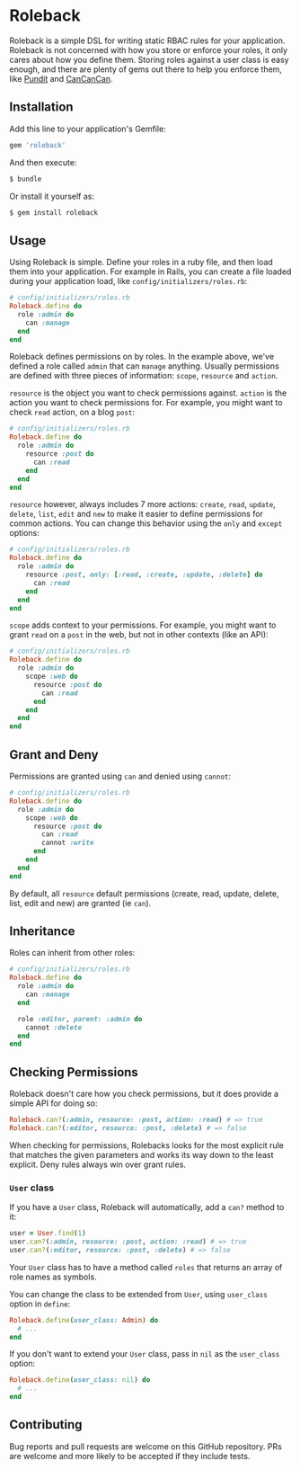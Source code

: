 # Roleback

Roleback is a simple DSL for writing static RBAC rules for your application. Roleback is not concerned with how you store or enforce your roles, it only cares about how you define them. Storing roles against a user class is easy enough, and there are plenty of gems out there to help you enforce them, like [Pundit](https://github.com/varvet/pundit) and [CanCanCan](https://github.com/CanCanCommunity/cancancan).

## Installation

Add this line to your application's Gemfile:

```ruby
gem 'roleback'
```

And then execute:

```bash
$ bundle
```

Or install it yourself as:

```bash
$ gem install roleback
```

## Usage

Using Roleback is simple. Define your roles in a ruby file, and then load them into your application. For example in Rails, you can create a file loaded during your application load, like `config/initializers/roles.rb`:

```ruby
# config/initializers/roles.rb
Roleback.define do
  role :admin do
    can :manage
  end
end
```

Roleback defines permissions on by roles. In the example above, we've defined a role called `admin` that can `manage` anything. Usually permissions are defined with three pieces of information: `scope`, `resource` and `action`.

`resource` is the object you want to check permissions against. `action` is the action you want to check permissions for. For example, you might want to check `read` action, on a blog `post`:

```ruby
# config/initializers/roles.rb
Roleback.define do
  role :admin do
    resource :post do
      can :read
    end
  end
end
```

`resource` however, always includes 7 more actions: `create`, `read`, `update`, `delete`, `list`, `edit` and `new` to make it easier to define permissions for common actions. You can change this behavior using the `only` and `except` options:

```ruby
# config/initializers/roles.rb
Roleback.define do
  role :admin do
    resource :post, only: [:read, :create, :update, :delete] do
      can :read
    end
  end
end
```

`scope` adds context to your permissions. For example, you might want to grant `read` on a `post` in the web, but not in other contexts (like an API):

```ruby
# config/initializers/roles.rb
Roleback.define do
  role :admin do
    scope :web do
      resource :post do
        can :read
      end
    end
  end
end
```

## Grant and Deny
Permissions are granted using `can` and denied using `cannot`:

```ruby
# config/initializers/roles.rb
Roleback.define do
  role :admin do
    scope :web do
      resource :post do
        can :read
        cannot :write
      end
    end
  end
end
```

By default, all `resource` default permissions (create, read, update, delete, list, edit and new) are granted (ie `can`).

## Inheritance
Roles can inherit from other roles:

```ruby
# config/initializers/roles.rb
Roleback.define do
  role :admin do
    can :manage
  end

  role :editor, parent: :admin do
    cannot :delete
  end
end
```

## Checking Permissions
Roleback doesn't care how you check permissions, but it does provide a simple API for doing so:

```ruby
Roleback.can?(:admin, resource: :post, action: :read) # => true
Roleback.can?(:editor, resource: :post, :delete) # => false
```

When checking for permissions, Rolebacks looks for the most explicit rule that matches the given parameters and works its way down to the least explicit. Deny rules always win over grant rules.


### `User` class
If you have a `User` class, Roleback will automatically, add a `can?` method to it:

```ruby
user = User.find(1)
user.can?(:admin, resource: :post, action: :read) # => true
user.can?(:editor, resource: :post, :delete) # => false
```

Your `User` class has to have a method called `roles` that returns an array of role names as symbols.

You can change the class to be extended from `User`, using `user_class` option in `define`:

```ruby
Roleback.define(user_class: Admin) do
  # ...
end
```

If you don't want to extend your `User` class, pass in `nil` as the `user_class` option:

```ruby
Roleback.define(user_class: nil) do
  # ...
end
```

## Contributing

Bug reports and pull requests are welcome on this GitHub repository. PRs are welcome and more likely to be accepted if they include tests.
